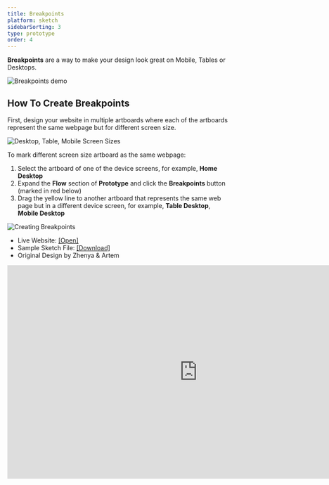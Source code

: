 ```yaml
---
title: Breakpoints
platform: sketch
sidebarSorting: 3
type: prototype
order: 4
---
```

**Breakpoints** are a way to make your design look great on Mobile, Tables or Desktops.

![Breakpoints demo](https://s3.amazonaws.com/animaapp/docs/sketch/Prototype%20-%20Breakpoints%20cover%20opt.gif)

## How To Create Breakpoints

First, design your website in multiple artboards where each of the artboards represent the same webpage but for different screen size.

![Desktop, Table, Mobile Screen Sizes](https://s3.amazonaws.com/animaapp/docs/sketch/Prototype%20-%20Breakpoints%20Cover.png)

To mark different screen size artboard as the same webpage:

1. Select the artboard of one of the device screens, for example, **Home Desktop**
1. Expand the **Flow** section of **Prototype** and click the **Breakpoints** button (marked in red below) 
2. Drag the yellow line to another artboard that represents the same web page but in a different device screen, for example, **Table Desktop**, **Mobile Desktop**

![Creating Breakpoints](https://s3.amazonaws.com/animaapp/docs/sketch/Prototype%20-%20Breakpoints%20create.gif)

* Live Website: [[Open]](https://surfacesample.animaapp.io/)
* Sample Sketch File: [[Download]](https://animaapp.s3.amazonaws.com/tutorials/BreakpointsSampleFile.sketch)
* Original Design by Zhenya & Artem


<iframe width="864" height="486" src="https://www.youtube.com/embed/ukXmfRzT2yY" frameborder="0" allow="accelerometer; autoplay; encrypted-media; gyroscope; picture-in-picture" allowfullscreen></iframe>
